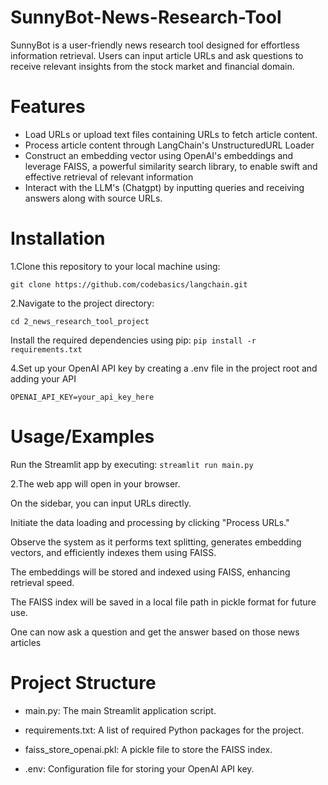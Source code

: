 # SunnyBot-News-Research-Tool
SunnyBot is a user-friendly news research tool designed for effortless information retrieval. Users can input article URLs and ask questions to receive relevant insights from the stock market and financial domain.
# Features
- Load URLs or upload text files containing URLs to fetch article content.
- Process article content through LangChain's UnstructuredURL Loader
- Construct an embedding vector using OpenAI's embeddings and leverage FAISS, a powerful similarity search library, to enable swift and effective retrieval of relevant information
- Interact with the LLM's (Chatgpt) by inputting queries and receiving answers along with source URLs.

# Installation

1.Clone this repository to your local machine using:

  `git clone https://github.com/codebasics/langchain.git`
  
2.Navigate to the project directory:

  `cd 2_news_research_tool_project`
  
Install the required dependencies using pip:
  `pip install -r requirements.txt`
  
4.Set up your OpenAI API key by creating a .env file in the project root and adding your API

  `OPENAI_API_KEY=your_api_key_here`

# Usage/Examples
Run the Streamlit app by executing:
 `streamlit run main.py`

2.The web app will open in your browser.

On the sidebar, you can input URLs directly.

Initiate the data loading and processing by clicking "Process URLs."

Observe the system as it performs text splitting, generates embedding vectors, and efficiently indexes them using FAISS.

The embeddings will be stored and indexed using FAISS, enhancing retrieval speed.

The FAISS index will be saved in a local file path in pickle format for future use.

One can now ask a question and get the answer based on those news articles



# Project Structure
- main.py: The main Streamlit application script.

- requirements.txt: A list of required Python packages for the project.

- faiss_store_openai.pkl: A pickle file to store the FAISS index.

- .env: Configuration file for storing your OpenAI API key.
